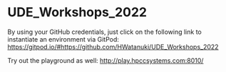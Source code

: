 # UDE_Workshops_2022

By using your GitHub credentials, just click on the following link to instantiate an environment via GitPod: https://gitpod.io/#https://github.com/HWatanuki/UDE_Workshops_2022

Try out the playground as well: http://play.hpccsystems.com:8010/
